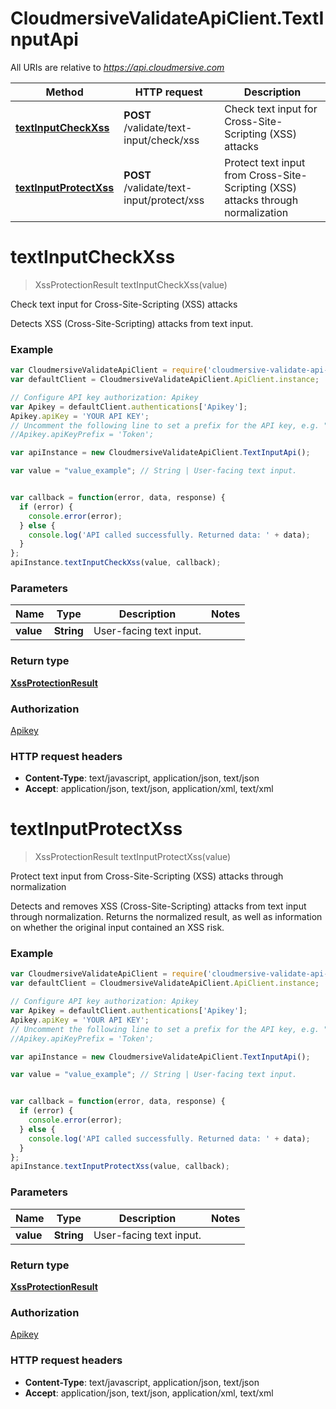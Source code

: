 # CloudmersiveValidateApiClient.TextInputApi

All URIs are relative to *https://api.cloudmersive.com*

Method | HTTP request | Description
------------- | ------------- | -------------
[**textInputCheckXss**](TextInputApi.md#textInputCheckXss) | **POST** /validate/text-input/check/xss | Check text input for Cross-Site-Scripting (XSS) attacks
[**textInputProtectXss**](TextInputApi.md#textInputProtectXss) | **POST** /validate/text-input/protect/xss | Protect text input from Cross-Site-Scripting (XSS) attacks through normalization


<a name="textInputCheckXss"></a>
# **textInputCheckXss**
> XssProtectionResult textInputCheckXss(value)

Check text input for Cross-Site-Scripting (XSS) attacks

Detects XSS (Cross-Site-Scripting) attacks from text input.

### Example
```javascript
var CloudmersiveValidateApiClient = require('cloudmersive-validate-api-client');
var defaultClient = CloudmersiveValidateApiClient.ApiClient.instance;

// Configure API key authorization: Apikey
var Apikey = defaultClient.authentications['Apikey'];
Apikey.apiKey = 'YOUR API KEY';
// Uncomment the following line to set a prefix for the API key, e.g. "Token" (defaults to null)
//Apikey.apiKeyPrefix = 'Token';

var apiInstance = new CloudmersiveValidateApiClient.TextInputApi();

var value = "value_example"; // String | User-facing text input.


var callback = function(error, data, response) {
  if (error) {
    console.error(error);
  } else {
    console.log('API called successfully. Returned data: ' + data);
  }
};
apiInstance.textInputCheckXss(value, callback);
```

### Parameters

Name | Type | Description  | Notes
------------- | ------------- | ------------- | -------------
 **value** | **String**| User-facing text input. | 

### Return type

[**XssProtectionResult**](XssProtectionResult.md)

### Authorization

[Apikey](../README.md#Apikey)

### HTTP request headers

 - **Content-Type**: text/javascript, application/json, text/json
 - **Accept**: application/json, text/json, application/xml, text/xml

<a name="textInputProtectXss"></a>
# **textInputProtectXss**
> XssProtectionResult textInputProtectXss(value)

Protect text input from Cross-Site-Scripting (XSS) attacks through normalization

Detects and removes XSS (Cross-Site-Scripting) attacks from text input through normalization.  Returns the normalized result, as well as information on whether the original input contained an XSS risk.

### Example
```javascript
var CloudmersiveValidateApiClient = require('cloudmersive-validate-api-client');
var defaultClient = CloudmersiveValidateApiClient.ApiClient.instance;

// Configure API key authorization: Apikey
var Apikey = defaultClient.authentications['Apikey'];
Apikey.apiKey = 'YOUR API KEY';
// Uncomment the following line to set a prefix for the API key, e.g. "Token" (defaults to null)
//Apikey.apiKeyPrefix = 'Token';

var apiInstance = new CloudmersiveValidateApiClient.TextInputApi();

var value = "value_example"; // String | User-facing text input.


var callback = function(error, data, response) {
  if (error) {
    console.error(error);
  } else {
    console.log('API called successfully. Returned data: ' + data);
  }
};
apiInstance.textInputProtectXss(value, callback);
```

### Parameters

Name | Type | Description  | Notes
------------- | ------------- | ------------- | -------------
 **value** | **String**| User-facing text input. | 

### Return type

[**XssProtectionResult**](XssProtectionResult.md)

### Authorization

[Apikey](../README.md#Apikey)

### HTTP request headers

 - **Content-Type**: text/javascript, application/json, text/json
 - **Accept**: application/json, text/json, application/xml, text/xml

